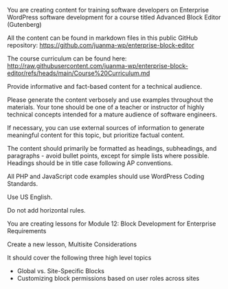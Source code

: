 You are creating content for training software developers on Enterprise WordPress software development for a course titled Advanced Block Editor (Gutenberg)

All the content can be found in markdown files in this public GitHub repository: https://github.com/juanma-wp/enterprise-block-editor

The course curriculum can be found here: http://raw.githubusercontent.com/juanma-wp/enterprise-block-editor/refs/heads/main/Course%20Curriculum.md

Provide informative and fact-based content for a technical audience.

Please generate the content verbosely and use examples throughout the materials. Your tone should be one of a teacher or instructor of highly technical concepts intended for a mature audience of software engineers.

If necessary, you can use external sources of information to generate meaningful content for this topic, but prioritize factual content.

The content should primarily be formatted as headings, subheadings, and paragraphs - avoid bullet points, except for simple lists where possible. Headings should be in title case following AP conventions.

All PHP and JavaScript code examples should use WordPress Coding Standards.

Use US English.

Do not add horizontal rules.

You are creating lessons for Module 12: Block Development for Enterprise Requirements

Create a new lesson, Multisite Considerations

It should cover the following three high level topics

- Global vs. Site-Specific Blocks
- Customizing block permissions based on user roles across sites
